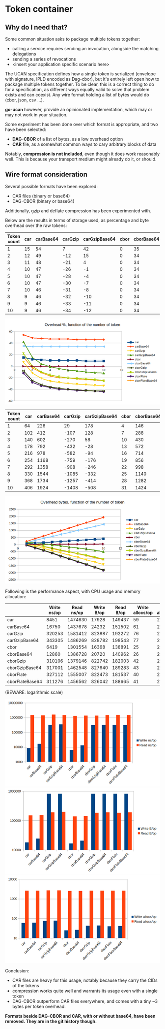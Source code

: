 # Token container

## Why do I need that?

Some common situation asks to package multiple tokens together:
- calling a service requires sending an invocation, alongside the matching delegations
- sending a series of revocations
- \<insert your application specific scenario here>

The UCAN specification defines how a single token is serialized (envelope with signature, IPLD encoded as Dag-cbor), but it's entirely left open how to package multiple tokens together. To be clear, this is a correct thing to do for a specification, as different ways equally valid to solve that problem exists and can coexist. Any wire format holding a list of bytes would do (cbor, json, csv ...).

**go-ucan** however, provide an opinionated implementation, which may or may not work in your situation. 

Some experiment has been done over which format is appropriate, and two have been selected:
- **DAG-CBOR** of a list of bytes, as a low overhead option
- **CAR** file, as a somewhat common ways to cary arbitrary blocks of data

Notably, **compression is not included**, even though it does work reasonably well. This is because your transport medium might already do it, or should.

## Wire format consideration

Several possible formats have been explored:
- CAR files (binary or base64)
- DAG-CBOR (binary or base64)

Additionally, gzip and deflate compression has been experimented with.

Below are the results in terms of storage used, as percentage and byte overhead over the raw tokens:

| Token count | car | carBase64 | carGzip | carGzipBase64 | cbor | cborBase64 | cborGzip | cborGzipBase64 | cborFlate | cborFlateBase64 |
|-------------|-----|-----------|---------|---------------|------|------------|----------|----------------|-----------|-----------------|
| 1           | 15  | 54        | 7       | 42            | 0    | 35         | \-8      | 22             | \-12      | 16              |
| 2           | 12  | 49        | \-12    | 15            | 0    | 34         | \-25     | 0              | \-28      | \-3             |
| 3           | 11  | 48        | \-21    | 4             | 0    | 34         | \-32     | \-10           | \-34      | \-11            |
| 4           | 10  | 47        | \-26    | \-1           | 0    | 34         | \-36     | \-15           | \-37      | \-17            |
| 5           | 10  | 47        | \-28    | \-4           | 0    | 34         | \-38     | \-18           | \-40      | \-20            |
| 6           | 10  | 47        | \-30    | \-7           | 0    | 34         | \-40     | \-20           | \-40      | \-20            |
| 7           | 10  | 46        | \-31    | \-8           | 0    | 34         | \-41     | \-21           | \-42      | \-22            |
| 8           | 9   | 46        | \-32    | \-10          | 0    | 34         | \-42     | \-22           | \-42      | \-23            |
| 9           | 9   | 46        | \-33    | \-11          | 0    | 34         | \-43     | \-23           | \-43      | \-24            |
| 10          | 9   | 46        | \-34    | \-12          | 0    | 34         | \-43     | \-25           | \-44      | \-25            |

![Overhead %](img/overhead_percent.png)

| Token count | car | carBase64 | carGzip | carGzipBase64 | cbor | cborBase64 | cborGzip | cborGzipBase64 | cborFlate | cborFlateBase64 |
|-------------|-----|-----------|---------|---------------|------|------------|----------|----------------|-----------|-----------------|
| 1           | 64  | 226       | 29      | 178           | 4    | 146        | \-35     | 94             | \-52      | 70              |
| 2           | 102 | 412       | \-107   | 128           | 7    | 288        | \-211    | 0              | \-234     | \-32            |
| 3           | 140 | 602       | \-270   | 58            | 10   | 430        | \-405    | \-126          | \-429     | \-146           |
| 4           | 178 | 792       | \-432   | \-28          | 13   | 572        | \-602    | \-252          | \-617     | \-288           |
| 5           | 216 | 978       | \-582   | \-94          | 16   | 714        | \-805    | \-386          | \-839     | \-418           |
| 6           | 254 | 1168      | \-759   | \-176         | 19   | 856        | \-1001   | \-508          | \-1018    | \-520           |
| 7           | 292 | 1358      | \-908   | \-246         | 22   | 998        | \-1204   | \-634          | \-1229    | \-650           |
| 8           | 330 | 1544      | \-1085  | \-332         | 25   | 1140       | \-1398   | \-756          | \-1423    | \-792           |
| 9           | 368 | 1734      | \-1257  | \-414         | 28   | 1282       | \-1614   | \-894          | \-1625    | \-930           |
| 10          | 406 | 1924      | \-1408  | \-508         | 31   | 1424       | \-1804   | \-1040         | \-1826    | \-1060          |

![img.png](img/overhead_bytes.png)

Following is the performance aspect, with CPU usage and memory allocation:

|                 | Write ns/op | Read ns/op | Write B/op | Read B/op | Write allocs/op | Read allocs/op |
|-----------------|-------------|------------|------------|-----------|-----------------|----------------|
| car             | 8451        | 1474630    | 17928      | 149437    | 59              | 2631           |
| carBase64       | 16750       | 1437678    | 24232      | 151502    | 61              | 2633           |
| carGzip         | 320253      | 1581412    | 823887     | 192272    | 76              | 2665           |
| carGzipBase64   | 343305      | 1486269    | 828782     | 198543    | 77              | 2669           |
| cbor            | 6419        | 1301554    | 16368      | 138891    | 25              | 2534           |
| cborBase64      | 12860       | 1386728    | 20720      | 140962    | 26              | 2536           |
| cborGzip        | 310106      | 1379146    | 822742     | 182003    | 42              | 2585           |
| cborGzipBase64  | 317001      | 1462548    | 827640     | 189283    | 43              | 2594           |
| cborFlate       | 327112      | 1555007    | 822473     | 181537    | 40              | 2591           |
| cborFlateBase64 | 311276      | 1456562    | 826042     | 188665    | 41              | 2596           |

(BEWARE: logarithmic scale)

![img.png](img/cpu.png)
![img_1.png](img/alloc_byte.png)
![img_2.png](img/alloc_count.png)

Conclusion:
- CAR files are heavy for this usage, notably because they carry the CIDs of the tokens
- compression works quite well and warrants its usage even with a single token
- DAG-CBOR outperform CAR files everywhere, and comes with a tiny ~3 bytes per token overhead.

**Formats beside DAG-CBOR and CAR, with or without base64, have been removed. They are in the git history though.**